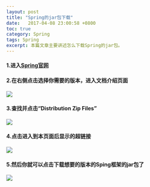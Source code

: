 ```yaml
---
layout: post
title: "Spring的jar包下载"
date:   2017-04-08 23:00:58 +0800
toc: true
category: Spring
tags: Spring
excerpt: 本篇文章主要讲述怎么下载Spring的jar包。
---
```

#### 1.进入[Spring官网](http://projects.spring.io/spring-framework/)
#### 2.在右侧点击选择你需要的版本，进入文档介绍页面
![]({{site.url}}/img/spring01.png)
#### 3.查找并点击“Distribution Zip Files”
![]({{site.url}}/img/spring02.png)
#### 4.点击进入到本页面后显示的超链接
![]({{site.url}}/img/spring03.png)
#### 5.然后你就可以点击下载想要的版本的Sping框架的jar包了
![]({{site.url}}/img/spring04.png)
